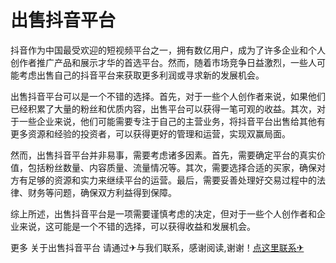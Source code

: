 # 出售抖音平台

抖音作为中国最受欢迎的短视频平台之一，拥有数亿用户，成为了许多企业和个人创作者推广产品和展示才华的首选平台。然而，随着市场竞争日益激烈，一些人可能考虑出售自己的抖音平台来获取更多利润或寻求新的发展机会。

出售抖音平台可以是一个不错的选择。首先，对于一些个人创作者来说，如果他们已经积累了大量的粉丝和优质内容，出售平台可以获得一笔可观的收益。其次，对于一些企业来说，他们可能需要专注于自己的主营业务，将抖音平台出售给其他有更多资源和经验的投资者，可以获得更好的管理和运营，实现双赢局面。

然而，出售抖音平台并非易事，需要考虑诸多因素。首先，需要确定平台的真实价值，包括粉丝数量、内容质量、流量情况等。其次，需要选择合适的买家，确保对方有足够的资源和实力来继续平台的运营。最后，需要妥善处理好交易过程中的法律、财务等问题，确保双方利益得到保障。

综上所述，出售抖音平台是一项需要谨慎考虑的决定，但对于一些个人创作者和企业来说，这可能是一个不错的选择，可以获得收益和发展机会。

更多 关于出售抖音平台 请通过✈与我们联系，感谢阅读,谢谢！[点这里联系✈](https://abc.k02.cc)